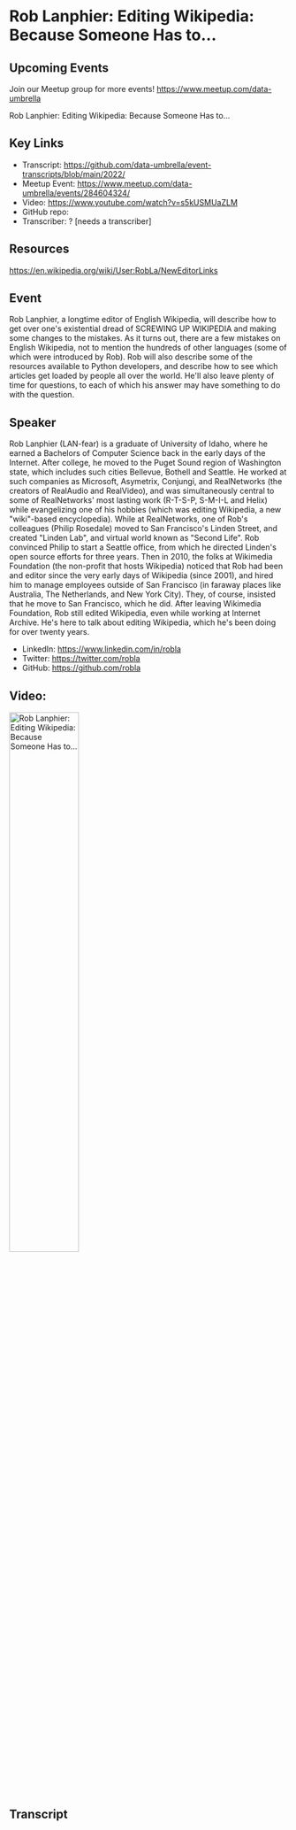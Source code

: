 # Rob Lanphier: Editing Wikipedia: Because Someone Has to...


## Upcoming Events
Join our Meetup group for more events!
https://www.meetup.com/data-umbrella

Rob Lanphier: Editing Wikipedia: Because Someone Has to...

## Key Links
- Transcript: https://github.com/data-umbrella/event-transcripts/blob/main/2022/
- Meetup Event: https://www.meetup.com/data-umbrella/events/284604324/
- Video: https://www.youtube.com/watch?v=s5kUSMUaZLM
- GitHub repo:
- Transcriber:  ? [needs a transcriber]

## Resources
https://en.wikipedia.org/wiki/User:RobLa/NewEditorLinks

## Event

Rob Lanphier, a longtime editor of English Wikipedia, will describe how to get over one's existential dread of SCREWING UP WIKIPEDIA and making some changes to the mistakes. As it turns out, there are a few mistakes on English Wikipedia, not to mention the hundreds of other languages (some of which were introduced by Rob). Rob will also describe some of the resources available to Python developers, and describe how to see which articles get loaded by people all over the world. He'll also leave plenty of time for questions, to each of which his answer may have something to do with the question.

## Speaker

Rob Lanphier (LAN-fear) is a graduate of University of Idaho, where he earned a Bachelors of Computer Science back in the early days of the Internet. After college, he moved to the Puget Sound region of Washington state, which includes such cities Bellevue, Bothell and Seattle. He worked at such companies as Microsoft, Asymetrix, Conjungi, and RealNetworks (the creators of RealAudio and RealVideo), and was simultaneously central to some of RealNetworks' most lasting work (R-T-S-P, S-M-I-L and Helix) while evangelizing one of his hobbies (which was editing Wikipedia, a new "wiki"-based encyclopedia). While at RealNetworks, one of Rob's colleagues (Philip Rosedale) moved to San Francisco's Linden Street, and created "Linden Lab", and virtual world known as "Second Life". Rob convinced Philip to start a Seattle office, from which he directed Linden's open source efforts for three years. Then in 2010, the folks at Wikimedia Foundation (the non-profit that hosts Wikipedia) noticed that Rob had been and editor since the very early days of Wikipedia (since 2001), and hired him to manage employees outside of San Francisco (in faraway places like Australia, The Netherlands, and New York City). They, of course, insisted that he move to San Francisco, which he did. After leaving Wikimedia Foundation, Rob still edited Wikipedia, even while working at Internet Archive. He's here to talk about editing Wikipedia, which he's been doing for over twenty years.

- LinkedIn: https://www.linkedin.com/in/robla
- Twitter: https://twitter.com/robla
- GitHub: https://github.com/robla

## Video:  
<a href="http://www.youtube.com/watch?feature=player_embedded&v=s5kUSMUaZLM" target="_blank"><img src="http://img.youtube.com/vi/s5kUSMUaZLM/0.jpg"
alt="Rob Lanphier: Editing Wikipedia: Because Someone Has to..." width="50%" /></a>


## Transcript
